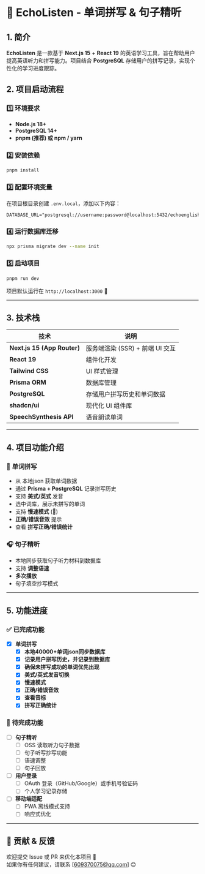 # 📖 EchoListen - 单词拼写 & 句子精听

## 1. 简介  
**EchoListen** 是一款基于 **Next.js 15** + **React 19** 的英语学习工具，旨在帮助用户提高英语听力和拼写能力。项目结合 **PostgreSQL** 存储用户的拼写记录，实现个性化的学习进度跟踪。

## 2. 项目启动流程  

### **1️⃣ 环境要求**
- **Node.js 18+**
- **PostgreSQL 14+**
- **pnpm (推荐) 或 npm / yarn**

### **2️⃣ 安装依赖**
```bash
pnpm install
```

### **3️⃣ 配置环境变量**  
在项目根目录创建 `.env.local`，添加以下内容：

```env
DATABASE_URL="postgresql://username:password@localhost:5432/echoenglish"
```

### **4️⃣ 运行数据库迁移**
```bash
npx prisma migrate dev --name init
```

### **5️⃣ 启动项目**
```bash
pnpm run dev
```
项目默认运行在 `http://localhost:3000` 🚀

---

## 3. 技术栈  

| 技术 | 说明 |
|------|------|
| **Next.js 15 (App Router)** | 服务端渲染 (SSR) + 前端 UI 交互 |
| **React 19** | 组件化开发 |
| **Tailwind CSS** | UI 样式管理 |
| **Prisma ORM** | 数据库管理 |
| **PostgreSQL** | 存储用户拼写历史和单词数据 |
| **shadcn/ui** | 现代化 UI 组件库 |
| **SpeechSynthesis API** | 语音朗读单词 |

---

## 4. 项目功能介绍  

### 📌 **单词拼写**
- 从 本地json 获取单词数据
- 通过 **Prisma + PostgreSQL** 记录拼写历史
- 支持 **美式/英式** 发音
- 选中词库，展示未拼写的单词
- 支持 **慢速模式** (🐢)
- **正确/错误音效** 提示
- 查看 **拼写正确/错误统计**

### 🎧 **句子精听**
- 本地同步获取句子听力材料到数据库
- 支持 **调整语速**
- **多次播放**
- 句子填空抄写模式

---

## 5. 功能进度  

### ✅ **已完成功能**
- [x] **单词拼写**
  - [x] **本地40000+单词json同步数据库**
  - [x] **记录用户拼写历史，并记录到数据库**
  - [x] **确保未拼写成功的单词优先出现**
  - [x] **美式/英式发音切换**
  - [x] **慢速模式**
  - [x] **正确/错误音效**
  - [x] **查看音标**
  - [x] **拼写正确统计**

### 🚀 **待完成功能**
- [ ] **句子精听**
  - [ ] OSS 读取听力句子数据
  - [ ] 句子听写抄写功能
  - [ ] 语速调整
  - [ ] 句子回放
- [ ] **用户登录**
  - [ ] OAuth 登录（GitHub/Google）或手机号验证码
  - [ ] 个人学习记录存储
- [ ] **移动端适配**
  - [ ] PWA 离线模式支持
  - [ ] 响应式优化

---

## 📢 贡献 & 反馈  
欢迎提交 Issue 或 PR 来优化本项目 🎉  
如果你有任何建议，请联系 [609370075@qq.com] 😊
